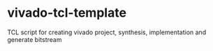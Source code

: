 # vivado-tcl-template
TCL script for creating vivado project, synthesis, implementation and generate bitstream
